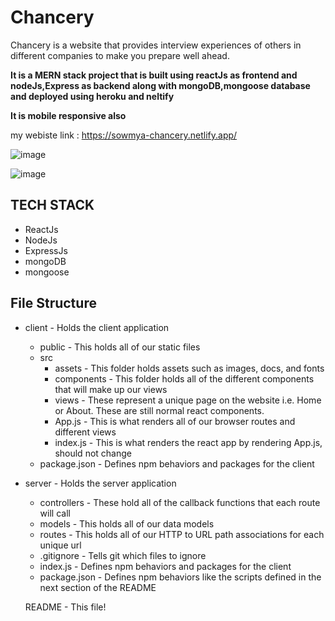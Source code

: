 # Chancery
Chancery is a website that provides interview experiences of others in different companies to  make you prepare well ahead.

**It is a MERN stack project that is built using reactJs as frontend and nodeJs,Express as backend along with mongoDB,mongoose database and deployed using heroku and neltify**

**It is mobile responsive also**


my webiste link : https://sowmya-chancery.netlify.app/

![image](https://user-images.githubusercontent.com/87930260/155360583-bb6c64f9-000b-444f-95af-e321fd0b1127.png)

![image](https://user-images.githubusercontent.com/87930260/155360914-4ce91f6c-ed70-458d-abd4-752b1ec3c43e.png)



## TECH STACK
- ReactJs
- NodeJs
- ExpressJs
- mongoDB
- mongoose

## File Structure
- client - Holds the client application
   - public - This holds all of our static files
   - src
      - assets - This folder holds assets such as images, docs, and fonts
      - components - This folder holds all of the different components that will make up our views
      - views - These represent a unique page on the website i.e. Home or About. These are still normal react components.
      - App.js - This is what renders all of our browser routes and different views
      - index.js - This is what renders the react app by rendering App.js, should not change
   - package.json - Defines npm behaviors and packages for the client
- server - Holds the server application
   - controllers - These hold all of the callback functions that each route will call
   - models - This holds all of our data models
   - routes - This holds all of our HTTP to URL path associations for each unique url
   - .gitignore - Tells git which files to ignore
   - index.js - Defines npm behaviors and packages for the client
   - package.json - Defines npm behaviors like the scripts defined in the next section of the README
  
    README - This file!


